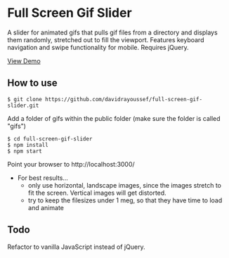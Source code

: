 # Full Screen Gif Slider
A slider for animated gifs that pulls gif files from a directory and displays them randomly, stretched out to fill the viewport. Features keyboard navigation and swipe functionality for mobile. Requires jQuery.

[View Demo](http://davidra.co/full-screen-gif-slider/)

How to use
----------
```shell
$ git clone https://github.com/davidrayoussef/full-screen-gif-slider.git
```
Add a folder of gifs within the public folder (make sure the folder is called "gifs")
```shell
$ cd full-screen-gif-slider
$ npm install
$ npm start
```
Point your browser to http://localhost:3000/
- For best results...
  * only use horizontal, landscape images, since the images stretch to fit the screen. Vertical images will get distorted.
  * try to keep the filesizes under 1 meg, so that they have time to load and animate

Todo
----
Refactor to vanilla JavaScript instead of jQuery.
